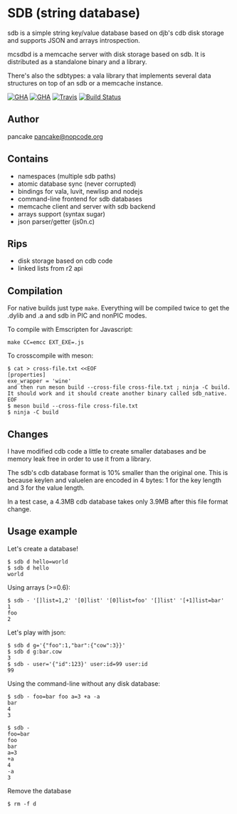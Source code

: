 SDB (string database)
=====================

sdb is a simple string key/value database based on djb's cdb
disk storage and supports JSON and arrays introspection.

mcsdbd is a memcache server with disk storage based on sdb.
It is distributed as a standalone binary and a library.

There's also the sdbtypes: a vala library that implements
several data structures on top of an sdb or a memcache instance.

[![GHA](https://github.com/radareorg/sdb/workflows/ci/badge.svg)](https://github.com/radareorg/sdb/actions?query=workflow%3Aci)
[![GHA](https://api.travis-ci.org/radareorg/sdb.svg)](https://travis-ci.org/radareorg/sdb)
[![Travis](https://api.travis-ci.org/radareorg/sdb.svg)](https://travis-ci.org/radareorg/sdb)
[![Build Status](https://scan.coverity.com/projects/1651/badge.svg)](https://scan.coverity.com/projects/1651)

Author
------
pancake <pancake@nopcode.org>

Contains
--------
* namespaces (multiple sdb paths)
* atomic database sync (never corrupted)
* bindings for vala, luvit, newlisp and nodejs
* command-line frontend for sdb databases
* memcache client and server with sdb backend
* arrays support (syntax sugar)
* json parser/getter (js0n.c)

Rips
----
* disk storage based on cdb code
* linked lists from r2 api

Compilation
-----------
For native builds just type `make`. Everything will be compiled twice to get the .dylib and .a and sdb in PIC and nonPIC modes.

To compile with Emscripten for Javascript:

	make CC=emcc EXT_EXE=.js

To crosscompile with meson:

```
$ cat > cross-file.txt <<EOF
[properties]
exe_wrapper = 'wine'
and then run meson build --cross-file cross-file.txt ; ninja -C build. It should work and it should create another binary called sdb_native.
EOF
$ meson build --cross-file cross-file.txt
$ ninja -C build
```

Changes
-------
I have modified cdb code a little to create smaller databases and
be memory leak free in order to use it from a library.

The sdb's cdb database format is 10% smaller than the original
one. This is because keylen and valuelen are encoded in 4 bytes:
1 for the key length and 3 for the value length.

In a test case, a 4.3MB cdb database takes only 3.9MB after this
file format change.

Usage example
-------------
Let's create a database!

```
$ sdb d hello=world
$ sdb d hello
world
```

Using arrays (>=0.6):

```
$ sdb - '[]list=1,2' '[0]list' '[0]list=foo' '[]list' '[+1]list=bar'
1
foo
2
```

Let's play with json:

```
$ sdb d g='{"foo":1,"bar":{"cow":3}}'
$ sdb d g:bar.cow
3
$ sdb - user='{"id":123}' user:id=99 user:id
99
```

Using the command-line without any disk database:

```
$ sdb - foo=bar foo a=3 +a -a
bar
4
3

$ sdb -
foo=bar
foo
bar
a=3
+a
4
-a
3
```

Remove the database

```
$ rm -f d
```

